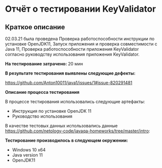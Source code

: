 # Отчёт о тестировании KeyValidator

## Краткое описание

02.03.21 была проведена Проверка работоспособности инструкции по установке OpenJDK11, Запуск приложения и проверка совместимости с Java 11, Проверка работоспособности приложения KeyValidator согласно руководству использования приложения KeyValidator.

**На тестирование затрачено:** 20 мин

**В результате тестирования выявлены следующие дефекты:**

https://github.com/Anton10011/java1/issues/1#issue-820291481

**Описание процесса тестирования**

В процессе тестирования использовались следующие артефакты:

- Инструкция по установке OpenJDK 11
- Руководство использования


В качестве тестовых данных использовались данные https://github.com/netology-code/javaqa-homeworks/tree/master/intro:

**Тестирование производилось в следующем окружении:**

- Windows 10 x64
- Java version 11
- OpenJDK11
